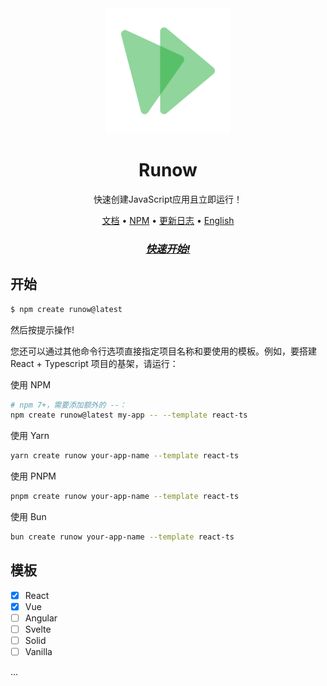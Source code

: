 <div align="center">
  <a href="https://runow.dev/"><img src="https://github.com/runowjs/.github/blob/main/logo.svg" alt="Runow logo" width="200"></a>

# Runow

快速创建JavaScript应用且立即运行！

[文档](https://runow.dev/) •
[NPM](https://www.npmjs.com/package/create-runow) •
[更新日志](https://github.com/runowjs/runow/blob/main/CHANGELOG.md) •
[English](https://github.com/runowjs/runow/blob/main/README.md)

### [_快速开始!_](https://runow.dev/guide/getting-started)
</div>


## 开始

```bash
$ npm create runow@latest
```

然后按提示操作!

您还可以通过其他命令行选项直接指定项目名称和要使用的模板。例如，要搭建 React + Typescript 项目的基架，请运行：

使用 NPM
```bash
# npm 7+，需要添加额外的 --：
npm create runow@latest my-app -- --template react-ts
```

使用 Yarn
```bash
yarn create runow your-app-name --template react-ts
```

使用 PNPM
```bash
pnpm create runow your-app-name --template react-ts
```

使用 Bun
```bash
bun create runow your-app-name --template react-ts
```

## 模板

- [x] React
- [x] Vue
- [ ] Angular
- [ ] Svelte
- [ ] Solid
- [ ] Vanilla

...